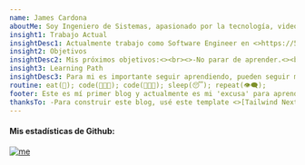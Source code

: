 ```yaml
---
name: James Cardona
aboutMe: Soy Ingeniero de Sistemas, apasionado por la tecnología, videojuegos y un entusiasta del mundo cripto y NFTs.<><br><><br><>Me gusto mucho aprender cosas nuevas, entre esas cosas obvio está la tecnología, pero adicional disfruto la comida y pasar tiempo con mis 🐶 🐶, amigos y familia.<><br><><br><>Como dato curioso me gusta el Poker ♠️
insight1: Trabajo Actual
insightDesc1: Actualmente trabajo como Software Engineer en <>https://57blocks.io/.<><br><>Mi rol principal es Lead Flutter developer para <>https://tokenpad.io/<>
insight2: Objetivos
insightDesc2: Mis próximos objetivos:<><br><>-No parar de aprender.<><br><>-Mejorar mi conocimiento de  Web3 y Clojure.<><br><>-Participar en proyectos OpenSource.<><br><>-Crear un curso de Flutter
insight3: Learning Path
insightDesc3: Para mi es importante seguir aprendiendo, pueden seguir mi progreso en <>[Notion.]https://bit.ly/3bhIfuk<><br><>Este learning path lo usaré para aumentar mis conocimientos.
routine: eat(🍜); code(👨🏻‍💻); code(👨🏻‍💻); sleep(😴); repeat(👁‍🗨);
footer: Este es mí primer blog y actualmente es mi 'excusa' para aprender cosas nuevas.
thanksTo: -Para construir este blog, usé este template <>[Tailwind Nextjs Starter Blog]https://github.com/timlrx/tailwind-nextjs-starter-blog<><br><>-Cree algunos complementos como base en <>[Merakiui](https://merakiui.com/components/)<> y <>[Hyperui](https://www.hyperui.dev/)<><br><>-[Vercel](https://vercel.com/)<> por permitirme alojar el blog.
---
```


#### Mis estadísticas de Github:

[![me](https://github-readme-stats.vercel.app/api?username=jamescardona11&count_private=true&theme=default&show_icons=true)](https://github.com/jamescardona11)
